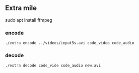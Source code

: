 
## Extra mile
sudo apt install ffmpeg

### encode
`./extra encode ../videos/input5s.avi code_video code_audio`

### decode
`./extra decode code_vide code_audio new.avi`
